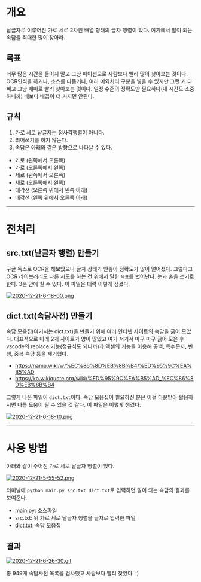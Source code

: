 # 개요

낱글자로 이루어진 가로 세로 2차원 배열 형태의 글자 행렬이 있다. 여기에서 말이 되는 속담을 최대한 많이 찾아라.  

## 목표

너무 많은 시간을 들이지 말고 그냥 파이썬으로 사람보다 빨리 많이 찾아보는 것이다. OCR인식을 하거나, 소스를 다듬거나, 여러 예외처리 구분을 넣을 수 있지만 그런 거 다 빼고 그냥 재미로 빨리 찾아보는 것이다. 일정 수준의 정확도만 필요하다(내 시간도 소중하니까) 배보다 배꼽이 더 커지면 안된다.  

## 규칙

1. 가로 세로 낱글자는 정사각행렬이 아니다.
2. 띄어쓰기를 하지 않는다.
3. 속담은 아래와 같은 방향으로 나타날 수 있다.  

- 가로 (왼쪽에서 오른쪽)
- 가로 (오른쪽에서 왼쪽)
- 세로 (왼쪽에서 오른쪽)
- 세로 (오른쪽에서 왼쪽)
- 대각선 (오른쪽 위에서 왼쪽 아래)
- 대각선 (왼쪽 위에서 오른쪽 아래)

---

# 전처리

## src.txt(낱글자 행렬) 만들기
구글 독스로 OCR을 해보았으나 글자 상태가 안좋아 정확도가 많이 떨어졌다. 그렇다고 OCR 라이브러리도 다른 시도를 하는 건 위에서 말한 `목표`를 벗어난다. 눈과 손을 쓰기로 한다. 3분 안에 칠 수 있다. 이 파일은 대략 이렇게 생겼다.  

[![2020-12-21-6-18-00.png](https://i.postimg.cc/NFnf2vpJ/2020-12-21-6-18-00.png)](https://postimg.cc/T5rXBF8g)

## dict.txt(속담사전) 만들기
속담 모음집(여기서는 dict.txt)을 만들기 위해 여러 인터넷 사이트의 속담을 긁어 모았다. 대표적으로 아래 2개 사이트가 양이 많았고 여기 저기서 마구 마구 긁어 모은 후 vscode의 replace 기능(정규식도 되니까)과 엑셀의 기능을 이용해 공백, 특수문자, 빈 행, 중복 속담 등을 제거했다.  
- https://namu.wiki/w/%EC%86%8D%EB%8B%B4/%ED%95%9C%EA%B5%AD
- https://ko.wikiquote.org/wiki/%ED%95%9C%EA%B5%AD_%EC%86%8D%EB%8B%B4

그렇게 나온 파일이 `dict.txt`이다. 속담 모음집이 필요하신 분은 이걸 다운받아 활용하시면 나름 도움이 될 수 있을 것 같다. 이 파일은 이렇게 생겼다.  

[![2020-12-21-6-18-10.png](https://i.postimg.cc/66bQmCtr/2020-12-21-6-18-10.png)](https://postimg.cc/8sWDFJFc)

---

# 사용 방법

아래와 같이 주어진 가로 세로 낱글자 행렬이 있다. 

[![2020-12-21-5-55-52.png](https://i.postimg.cc/m2crfhg0/2020-12-21-5-55-52.png)](https://postimg.cc/3dTh28pB)

터미널에 `python main.py src.txt dict.txt`로 입력하면 말이 되는 속담의 결과를 보여준다.

- main.py: 소스파일
- src.txt: 위 가로 세로 낱글자 행렬을 글자로 입력한 파일
- dict.txt: 속담 모음집

## 결과

[![2020-12-21-6-26-30.gif](https://i.postimg.cc/cH9dPNyx/2020-12-21-6-26-30.gif)](https://postimg.cc/qhKfCSvS)

총 949개 속담사전 목록을 검사했고 사람보다 빨리 찾았다. :)
